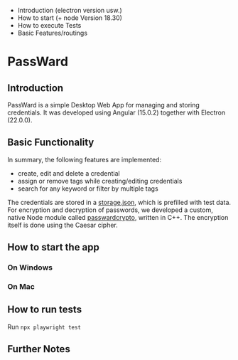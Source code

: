 
* Introduction (electron version usw.)
* How to start (+ node Version 18.30)
* How to execute Tests
* Basic Features/routings

# PassWard

## Introduction
PassWard is a simple Desktop Web App for managing and storing credentials. It was developed using Angular (15.0.2) together with Electron (22.0.0).

## Basic Functionality
In summary, the following features are implemented:
* create, edit and delete a credential
* assign or remove tags while creating/editing credentials
* search for any keyword or filter by multiple tags

The credentials are stored in a [storage.json](src/storage.json), which is prefilled with test data. For encryption and decryption of passwords, we developed a custom, native Node module called [passwardcrypto](passwardcrypto/addon.cc), written in C++. The encryption itself is done using the Caesar cipher. 

## How to start the app


### On Windows

### On Mac

## How to run tests
Run `npx playwright test`

## Further Notes
